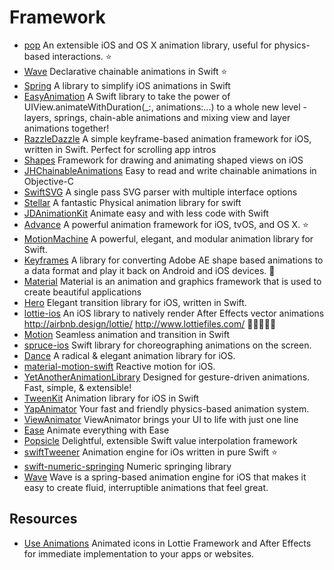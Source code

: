 Framework
==

- [pop](https://github.com/facebook/pop) An extensible iOS and OS X animation library, useful for physics-based interactions. :star:
- [Wave](https://github.com/onmyway133/Wave) Declarative chainable animations in Swift :star:
- [Spring](https://github.com/MengTo/Spring) A library to simplify iOS animations in Swift
- [EasyAnimation](https://github.com/icanzilb/EasyAnimation) A Swift library to take the power of UIView.animateWithDuration(_:, animations:...) to a whole new level - layers, springs, chain-able animations and mixing view and layer animations together!
- [RazzleDazzle](https://github.com/IFTTT/RazzleDazzle) A simple keyframe-based animation framework for iOS, written in Swift. Perfect for scrolling app intros
- [Shapes](https://github.com/DenHeadless/Shapes) Framework for drawing and animating shaped views on iOS
- [JHChainableAnimations](https://github.com/jhurray/JHChainableAnimations) Easy to read and write chainable animations in Objective-C
- [SwiftSVG](https://github.com/mchoe/SwiftSVG) A single pass SVG parser with multiple interface options
- [Stellar](https://github.com/AugustRush/Stellar) A fantastic Physical animation library for swift
- [JDAnimationKit](https://github.com/JellyDevelopment/JDAnimationKit) Animate easy and with less code with Swift
- [Advance](https://github.com/storehouse/Advance) A powerful animation framework for iOS, tvOS, and OS X. :star:
- [MotionMachine](https://github.com/poetmountain/MotionMachine) A powerful, elegant, and modular animation library for Swift.
- [Keyframes](https://github.com/facebookincubator/Keyframes) A library for converting Adobe AE shape based animations to a data format and play it back on Android and iOS devices. :rocket:
- [Material](https://github.com/CosmicMind/Material) Material is an animation and graphics framework that is used to create beautiful applications
- [Hero](https://github.com/lkzhao/Hero) Elegant transition library for iOS, written in Swift.
- [lottie-ios](https://github.com/airbnb/lottie-ios) An iOS library to natively render After Effects vector animations http://airbnb.design/lottie/ http://www.lottiefiles.com/ :rocket::rocket::rocket::rocket::rocket:
- [Motion](https://github.com/CosmicMind/Motion) Seamless animation and transition in Swift
- [spruce-ios](https://github.com/willowtreeapps/spruce-ios) Swift library for choreographing animations on the screen.
- [Dance](https://github.com/saoudrizwan/Dance) A radical & elegant animation library for iOS.
- [material-motion-swift](https://github.com/material-motion/material-motion-swift) Reactive motion for iOS.
- [YetAnotherAnimationLibrary](https://github.com/lkzhao/YetAnotherAnimationLibrary) Designed for gesture-driven animations. Fast, simple, & extensible!
- [TweenKit](https://github.com/SteveBarnegren/TweenKit) Animation library for iOS in Swift
- [YapAnimator](https://github.com/yapstudios/YapAnimator) Your fast and friendly physics-based animation system. 
- [ViewAnimator](https://github.com/marcosgriselli/ViewAnimator) ViewAnimator brings your UI to life with just one line
- [Ease](https://github.com/roberthein/Ease) Animate everything with Ease
- [Popsicle](https://github.com/DavdRoman/Popsicle) Delightful, extensible Swift value interpolation framework
- [swiftTweener](https://github.com/alexrvarela/swiftTweener) Animation engine for iOs written in pure Swift :star:
- [swift-numeric-springing](https://github.com/LactoseGK/swift-numeric-springing) Numeric springing library
- [Wave](https://github.com/jtrivedi/Wave) Wave is a spring-based animation engine for iOS that makes it easy to create fluid, interruptible animations that feel great.

## Resources

- [Use Animations](https://useanimations.com/) Animated icons in Lottie Framework and After Effects for immediate implementation to your apps or websites.
